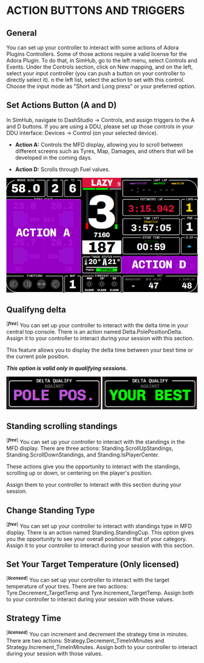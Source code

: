 # ACTION BUTTONS AND TRIGGERS

## General
You can set up your controller to interact with some actions of Adora Plugins Controllers. 
Some of those actions require a valid license for the Adora Plugin. 
To do that, in SimHub, go to the left menu, select Controls and Events. 
Under the Controls section, click on New mapping, and on the left, select your input controller (you can push a button on your controller to directly select it).
n the left list, select the action to set with this control. Choose the input mode as "Short and Long press" or your preferred option.


## Set Actions Button (A and D)
In SimHub, navigate to DashStudio -> Controls, and assign triggers to the A and D buttons.
If you are using a DDU, please set up those controls in your DDU interface: Devices -> Control (on your selected device).

- **Action A:** Controls the MFD display, allowing you to scroll between different screens such as Tyres, Map, Damages, and others that will be developed in the coming days.

- **Action D:** Scrolls through Fuel values.

![Actions](./src/images/docs/triggers/action_ad.jpg)

 
## Qualifyng delta 
<sup>[___free___]</sup>
You can set up your controller to interact with the delta time in your central top console.
There is an action named Delta.PolePositionDelta.
Assign it to your controller to interact during your session with this section.

This feature allows you to display the delta time between your best time or the current pole position.

***This option is valid only in qualifying sessions.***

![Pole](/src/images/docs/triggers/pole.jpg) ![Your Best](/src/images/docs/triggers/yourbest.jpg)

## Standing scrolling standings 
<sup>[___free___]</sup>
You can set up your controller to interact with the standings in the MFD display.
There are three actions: Standing.ScrollUpStandings, Standing.ScrollDownStandings, and Standing.IsPlayerCenter.

These actions give you the opportunity to interact with the standings, scrolling up or down, or centering on the player's position. 

Assign them to your controller to interact with this section during your session.

## Change Standing Type
<sup>[___free___]</sup>
You can set up your controller to interact with standings type in MFD display.
There is an action named Standing.StandingCup.
This option gives you the opportunity to see your overall position or that of your category.
Assign it to your controller to interact during your session with this section.

## Set Your Target Temperature (Only licensed)
<sup>[___licensed___]</sup>
You can set up your controller to interact with the target temperature of your tires. There are two actions: Tyre.Decrement_TargetTemp and Tyre.Increment_TargetTemp. Assign both to your controller to interact during your session with those values.

## Strategy Time
<sup>[___licensed___]</sup>
You can increment and decrement the strategy time in minutes. There are two actions: Strategy.Decrement_TimeInMinutes and Strategy.Increment_TimeInMinutes. Assign both to your controller to interact during your session with those values.
